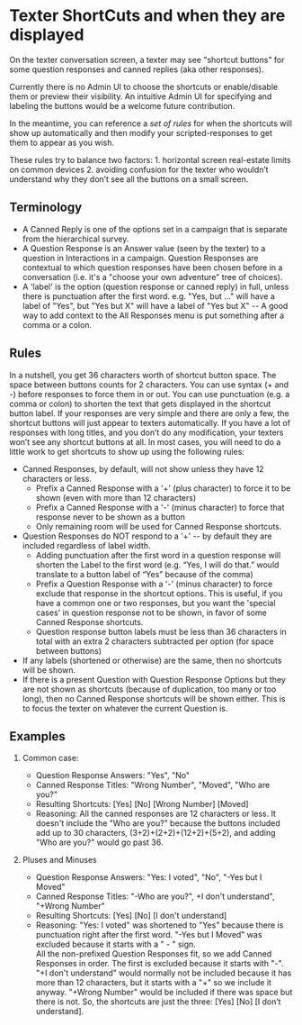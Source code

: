 # Texter ShortCuts and when they are displayed


On the texter conversation screen, a texter may see "shortcut buttons" for some question responses and canned replies (aka other responses).

Currently there is no Admin UI to choose the shortcuts or enable/disable them or preview their visibility. An intuitive Admin UI for specifying and labeling the buttons would be a welcome future contribution.

In the meantime, you can reference a *set of rules* for when the shortcuts will show up automatically and then modify your scripted-responses to get them to appear as you wish.

These rules try to balance two factors:
	1. horizontal screen real-estate limits on common devices
	2. avoiding confusion for the texter who wouldn’t understand why they don’t see all the buttons on a small screen.

## Terminology

* A Canned Reply is one of the options set in a campaign that is separate from the hierarchical survey.
* A Question Response is an Answer value (seen by the texter) to a question in Interactions in a campaign. Question Responses are contextual to which question responses have been chosen before in a conversation (i.e. it's a "choose your own adventure" tree of choices).
* A 'label' is the option (question response or canned reply) in full, unless there is punctuation after the first word.  e.g. "Yes, but ..." will have a label of "Yes", but "Yes but X" will have a label of "Yes but X" -- A good way to add context to the All Responses menu is put something after a comma or a colon.

## Rules
In a nutshell, you get 36 characters worth of shortcut button space. The space between buttons counts for 2 characters. You can use syntax (+ and -) before responses to force them in or out. You can use punctuation (e.g. a comma or colon) to shorten the text that gets displayed in the shortcut button label.  If your responses are very simple and there are only a few, the shortcut buttons will just appear to texters automatically. If you have a lot of responses with long titles, and you don’t do any modification, your texters won’t see any shortcut buttons at all. In most cases, you will need to do a little work to get shortcuts to show up using the following rules:

* Canned Responses, by default, will not show unless they have 12 characters or less.
	* Prefix a Canned Response with a '+' (plus character) to force it to be shown (even with more than 12 characters)
	* Prefix a Canned Response with a '-' (minus character) to force that response never to be shown as a button
	* Only remaining room will be used for Canned Response shortcuts.
* Question Responses do NOT respond to a '+' -- by default they are included regardless of label width.
	* Adding punctuation after the first word in a question response will shorten the Label to the first word (e.g. “Yes, I will do that.” would translate to a button label of “Yes” because of the comma)
	* Prefix a Question Response with a '-' (minus character) to force exclude that response in the shortcut options.
This is useful, if you have a common one or two responses, but you want the 'special cases' in question response not
to be shown, in favor of some Canned Response shortcuts.
	* Question response button labels must be less than 36 characters in total with an extra 2 characters
subtracted per option (for space between buttons)
* If any labels (shortened or otherwise) are the same, then no shortcuts will be shown.
* If there is a present Question with Question Response Options but they are not shown as shortcuts
(because of duplication, too many or too long), then no Canned Response shortcuts will be shown either.
This is to focus the texter on whatever the current Question is.

## Examples

1. Common case:
	* Question Response Answers: "Yes", "No"
	* Canned Response Titles: "Wrong Number", "Moved", "Who are you?"
	* Resulting Shortcuts: [Yes] [No] [Wrong Number] [Moved]
	* Reasoning: All the canned responses are 12 characters or less.
It doesn't include the "Who are you?" because the buttons included add up to 30 characters, (3+2)+(2+2)+(12+2)+(5+2), and adding "Who are you?" would go past 36.

2. Pluses and Minuses
	* Question Response Answers: "Yes: I voted", "No", "-Yes but I Moved"
	* Canned Response Titles: "-Who are you?", +I don't understand", "+Wrong Number"
	* Resulting Shortcuts: [Yes] [No] [I don't understand]
	* Reasoning: "Yes: I voted" was shortened to "Yes" because there is punctuation right after the first word.
"-Yes but I Moved" was excluded because it starts with a " - " sign.  
All the non-prefixed Question Responses fit, so we add Canned Responses in order.
The first is excluded because it starts with "-".  
"+I don't understand" would normally not be included because it has more than 12 characters, but it starts with a "+" so we include it anyway.
"+Wrong Number" would be included if there was space but there is not.
So, the shortcuts are just the three: [Yes] [No] [I don’t understand].
